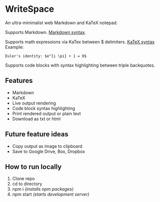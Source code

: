 # WriteSpace

An ultra-minimalist web Markdown and KaTeX notepad.

Supports Markdown. [Markdown syntax](https://www.markdownguide.org/cheat-sheet/).

Supports math expressions via KaTex between $ delimiters. [KaTeX syntax](https://katex.org/docs/supported.html) Example:

```
Euler's identity: $e^{i \pi} + 1 = 0$
```

Supports code blocks with syntax highlighting between triple backquotes.

## Features

- Markdown
- KaTeX
- Live output rendering
- Code block syntax highlighting
- Print rendered output or plain text
- Download as txt or html

## Future feature ideas

- Copy output as image to clipboard
- Save to Google Drive, Box, Dropbox

## How to run locally

1. Clone repo
2. cd to directory
3. npm i _(installs npm packages)_
4. npm start _(starts development server)_
